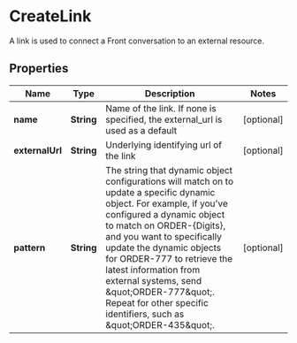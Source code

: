 

# CreateLink

A link is used to connect a Front conversation to an external resource.

## Properties

| Name | Type | Description | Notes |
|------------ | ------------- | ------------- | -------------|
|**name** | **String** | Name of the link. If none is specified, the external_url is used as a default |  [optional] |
|**externalUrl** | **String** | Underlying identifying url of the link |  [optional] |
|**pattern** | **String** | The string that dynamic object configurations will match on to update a specific dynamic object. For example, if you&#39;ve configured a dynamic object to match on ORDER-{Digits}, and you want to specifically update the dynamic objects for ORDER-777 to retrieve the latest information from external systems, send \&quot;ORDER-777\&quot;. Repeat for other specific identifiers, such as \&quot;ORDER-435\&quot;. |  [optional] |



